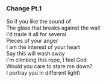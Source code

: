 ### Change Pt.1

So if you like the sound of\
The glass that breaks against the wall\
I'd trade it all for several\
Pieces of your anger\
I am the interest of your heart\
Say this will wash away\
I'm climbing this rope, I feel God\
Would you care to stare me down?\
I portray you in different light\
